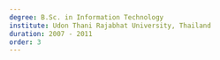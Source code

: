 ```yaml
---
degree: B.Sc. in Information Technology
institute: Udon Thani Rajabhat University, Thailand
duration: 2007 - 2011
order: 3
---
```

